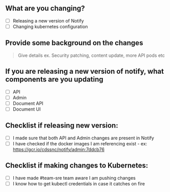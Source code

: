 ## What are you changing?
- [ ] Releasing a new version of Notify
- [ ] Changing kubernetes configuration

## Provide some background on the changes
> Give details ex. Security patching, content update, more API pods etc

## If you are releasing a new version of notify, what components are you updating
- [ ] API
- [ ] Admin
- [ ] Document API
- [ ] Document UI

## Checklist if releasing new version:
- [ ] I made sure that both API and Admin changes are present in Notify
- [ ] I have checked if the docker images I am referencing exist - ex: https://gcr.io/cdssnc/notify/admin:7ddcb76

## Checklist if making changes to Kubernetes:
- [ ] I have made #team-sre team aware I am pushing changes
- [ ] I know how to get kubectl credentials in case it catches on fire
